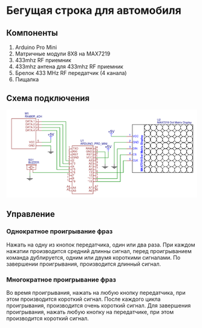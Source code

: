 # Бегущая строка для автомобиля

## Компоненты
1. Arduino Pro Mini
2. Матричные модули 8Х8 на MAX7219
3. 433mhz RF приемник
4. 433mhz антена для 433mhz RF приемник
5. Брелок 433 MHz RF передатчик (4 канала)
6. Пищалка

## Схема подключения
<p align="center">
<img src="https://github.com/kas-cor/ticker_auto/blob/master/schematic.png" alt="" />
</p>

## Управление
### Однократное проигрывание фраз
Нажать на одну из кнопок передатчика, один или два раза. При каждом нажатии производится средний длинны сигнал, перед проигрыванием команда дублируется, одним или двумя короткими сигналами. По завершении проигрывания, производится длинный сигнал.

### Многократное проигрывание фраз
Во время проигрывания, нажать на любую кнопку передатчика, при этом производится короткий сигнал. После каждого цикла проигрывания, производится очень короткий сигнал. Для завершения проигрывания, нажать любую кнопку на передатчике, при этом производится короткий сигнал.
